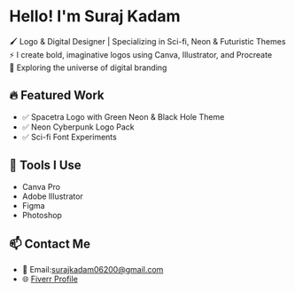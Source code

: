 # Hello! I'm Suraj Kadam 

🖌️ Logo & Digital Designer | Specializing in Sci-fi, Neon & Futuristic Themes  
⚡ I create bold, imaginative logos using Canva, Illustrator, and Procreate  
🚀 Exploring the universe of digital branding

## 🔥 Featured Work
- ✅ Spacetra Logo with Green Neon & Black Hole Theme
- ✅ Neon Cyberpunk Logo Pack
- ✅ Sci-fi Font Experiments
## 🧰 Tools I Use
- Canva Pro
- Adobe Illustrator
- Figma
- Photoshop

## 📫 Contact Me
- 📧 Email:surajkadam06200@gmail.com
- 🌐 [Fiverr Profile](https://www.fiverr.com/kdm_design_art)
